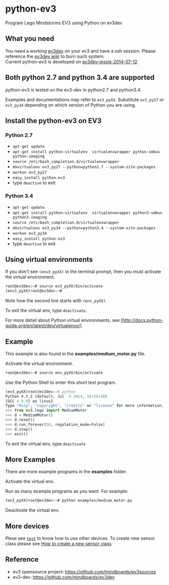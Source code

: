 python-ev3
==========

Program Lego Mindstorms EV3 using Python on ev3dev

## What you need


You need a working [ev3dev](https://github.com/mindboards/ev3dev) on your ev3 and have a ssh session. Please reference the [ev3dev wiki](https://github.com/mindboards/ev3dev/wiki/Getting-started-v2) to burn such system.  
Current python-ev3 is developed on [ev3dev-jessie-2014-07-12](https://github.com/mindboards/ev3dev/releases/tag/ev3dev-jessie-2014-07-12)   

## Both python 2.7 and python 3.4 are supported
python-ev3 is tested on the ev3-dev in python2.7 and python3.4.

Examples and documentations may refer to ```ev3_pyXX```. Substitute ```ev3_py27``` or ```ev3_py34``` depending on which version of Python you are using.


## Install the python-ev3 on EV3
### Python 2.7
* ```apt-get update```
* ```apt-get install python-virtualenv  virtualenvwrapper python-smbus python-imaging```
* ```source /etc/bash_completion.d/virtualenvwrapper```
* ```mkvirtualenv ev3_py27 --python=python2.7 --system-site-packages```
* ```workon ev3_py27```
* ```easy_install python-ev3```
* type ```deactive``` to exit

### Python 3.4
* ```apt-get update```
* ```apt-get install python-virtualenv  virtualenvwrapper python3-smbus python3-imaging```
* ```source /etc/bash_completion.d/virtualenvwrapper```
* ```mkvirtualenv ev3_py34 --python=python3.4 --system-site-packages```
* ```workon ev3_py34```
* ```easy_install python-ev3```
* type ```deactive``` to exit

## Using virtual environments

If you don't see ```(env3_pyXX)``` in the terminal prompt, then you must 
activate the virtual environment.

```bash
root@ev3dev:~# source ev3_pyXX/bin/activate
(env3_pyXX)root@ev3dev:~#
```
Note how the second line starts with ```(env_pyXX)```.

To exit the virtual env, type ```deactivate```.

For more detail about Python virtual environments, see
[http://docs.python-guide.org/en/latest/dev/virtualenvs/]

## Example

This example is also found in the **examples/medium_motor.py** file.

Activate the virtual environment.
```bash
root@ev3dev:~# source env_pyXX/bin/activate
```

Use the Python Shell to enter this short test program.

```python
(ev3_pyXX)root@ev3dev:~# python
Python X.Y.Z (default, Jul  4 2014, 16:59:40)
[GCC 4.9.0] on linux2
Type "help", "copyright", "credits" or "license" for more information.
>>> from ev3.lego import MediumMotor
>>> d = MediumMotor()
>>> d.reset()
>>> d.run_forever(50, regulation_mode=False)
>>> d.stop()
>>> exit()
```

To exit the virtual env, type ```deactivate```

## More Examples

There are more example programs in the **examples** folder.

Activate the virtual env.

Run as many example programs as you want. For example:
```bash
(ev3_pyXX)root@ev3dev:~# python examples/medium_motor.py 
```

Deactivate the virtual env.

## More devices
Plese see [```test```](https://github.com/topikachu/python-ev3/tree/master/test) to know how to use other devices.
To create new sensor class please see [How to create a new sensor class ](https://github.com/topikachu/python-ev3/wiki/How-to-create-a-new-sensor-class)
        

## Reference
* ev3 opensource project: https://github.com/mindboards/ev3sources
* ev3-dev: https://github.com/mindboards/ev3dev

